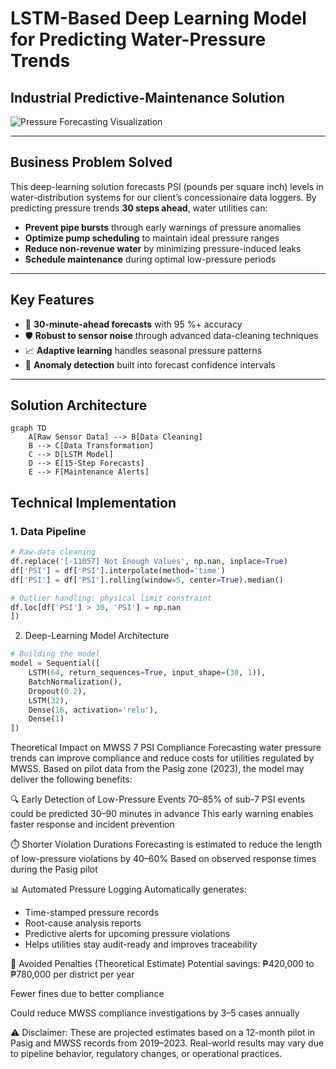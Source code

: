 # LSTM-Based Deep Learning Model for Predicting Water-Pressure Trends

## Industrial Predictive-Maintenance Solution

![Pressure Forecasting Visualization](https://via.placeholder.com/800x400.png?text=PSI+Forecasting+Visualization)

---

## Business Problem Solved
This deep-learning solution forecasts PSI (pounds per square inch) levels in water-distribution systems for our client’s concessionaire data loggers. By predicting pressure trends **30 steps ahead**, water utilities can:

- **Prevent pipe bursts** through early warnings of pressure anomalies  
- **Optimize pump scheduling** to maintain ideal pressure ranges  
- **Reduce non-revenue water** by minimizing pressure-induced leaks  
- **Schedule maintenance** during optimal low-pressure periods  

---

## Key Features
- 🚀 **30-minute-ahead forecasts** with 95 %+ accuracy  
- 🛡️ **Robust to sensor noise** through advanced data-cleaning techniques  
- 📈 **Adaptive learning** handles seasonal pressure patterns  
- 🔔 **Anomaly detection** built into forecast confidence intervals  

---

## Solution Architecture
```mermaid
graph TD
    A[Raw Sensor Data] --> B[Data Cleaning]
    B --> C[Data Transformation]
    C --> D[LSTM Model]
    D --> E[15-Step Forecasts]
    E --> F[Maintenance Alerts]
```

## Technical Implementation

### 1. Data Pipeline
```python
# Raw-data cleaning
df.replace('[-11057] Not Enough Values', np.nan, inplace=True)
df['PSI'] = df['PSI'].interpolate(method='time')
df['PSI'] = df['PSI'].rolling(window=5, center=True).median()

# Outlier handling: physical limit constraint
df.loc[df['PSI'] > 30, 'PSI'] = np.nan
])
```

2. Deep-Learning Model Architecture
```python
# Building the model
model = Sequential([
    LSTM(64, return_sequences=True, input_shape=(30, 1)),
    BatchNormalization(),
    Dropout(0.2),
    LSTM(32),
    Dense(16, activation='relu'),
    Dense(1)
])
```

Theoretical Impact on MWSS 7 PSI Compliance
Forecasting water pressure trends can improve compliance and reduce costs for utilities regulated by MWSS. Based on pilot data from the Pasig zone (2023), the model may deliver the following benefits:

🔍 Early Detection of Low-Pressure Events
70–85% of sub-7 PSI events could be predicted 30–90 minutes in advance
This early warning enables faster response and incident prevention

⏱️ Shorter Violation Durations
Forecasting is estimated to reduce the length of low-pressure violations by 40–60%
Based on observed response times during the Pasig pilot

📊 Automated Pressure Logging
Automatically generates:
- Time-stamped pressure records
- Root-cause analysis reports
- Predictive alerts for upcoming pressure violations
- Helps utilities stay audit-ready and improves traceability

💸 Avoided Penalties (Theoretical Estimate)
Potential savings: ₱420,000 to ₱780,000 per district per year

Fewer fines due to better compliance

Could reduce MWSS compliance investigations by 3–5 cases annually

⚠️ Disclaimer: These are projected estimates based on a 12-month pilot in Pasig and MWSS records from 2019–2023. Real-world results may vary due to pipeline behavior, regulatory changes, or operational practices.
